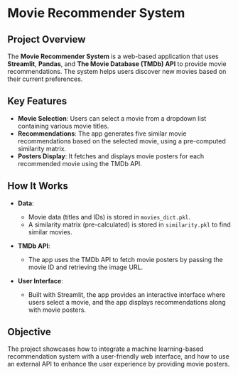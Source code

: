 # Movie Recommender System

## Project Overview

The **Movie Recommender System** is a web-based application that uses **Streamlit**, **Pandas**, and **The Movie Database (TMDb) API** to provide movie recommendations. The system helps users discover new movies based on their current preferences.

## Key Features

- **Movie Selection**: Users can select a movie from a dropdown list containing various movie titles.
- **Recommendations**: The app generates five similar movie recommendations based on the selected movie, using a pre-computed similarity matrix.
- **Posters Display**: It fetches and displays movie posters for each recommended movie using the TMDb API.

## How It Works

- **Data**: 
  - Movie data (titles and IDs) is stored in `movies_dict.pkl`.
  - A similarity matrix (pre-calculated) is stored in `similarity.pkl` to find similar movies.

- **TMDb API**: 
  - The app uses the TMDb API to fetch movie posters by passing the movie ID and retrieving the image URL.

- **User Interface**: 
  - Built with Streamlit, the app provides an interactive interface where users select a movie, and the app displays recommendations along with movie posters.

## Objective

The project showcases how to integrate a machine learning-based recommendation system with a user-friendly web interface, and how to use an external API to enhance the user experience by providing movie posters.

